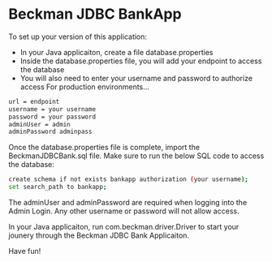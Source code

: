 # Beckman JDBC BankApp

To set up your version of this application:
  - In your Java applicaiton, create a file database.properties
  - Inside the database.properties file, you will add your endpoint to access the database
  - You will also need to enter your username and password to authorize access
For production environments...
```sh
url = endpoint 
username = your username
password = your password
adminUser = admin
adminPassword adminpass
```
Once the database.properties file is complete, import the BeckmanJDBCBank.sql file.
Make sure to run the below SQL code to access the database:
```sh
create schema if not exists bankapp authorization (your username);
set search_path to bankapp;
```

The adminUser and adminPassword are required when logging into the Admin Login. Any other username or password will not allow access.

In your Java applicaiton, run com.beckman.driver.Driver to start your jounery through the Beckman JDBC Bank Applicaiton.

Have fun!